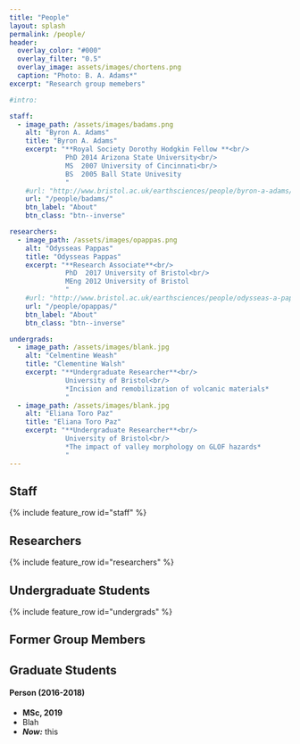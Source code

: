 ```yaml
---
title: "People"
layout: splash
permalink: /people/
header:
  overlay_color: "#000"
  overlay_filter: "0.5"
  overlay_image: assets/images/chortens.png
  caption: "Photo: B. A. Adams*"
excerpt: "Research group memebers"

#intro:

staff:
  - image_path: /assets/images/badams.png
    alt: "Byron A. Adams"
    title: "Byron A. Adams"
    excerpt: "**Royal Society Dorothy Hodgkin Fellow **<br/>
              PhD 2014 Arizona State University<br/>
              MS  2007 University of Cincinnati<br/>
              BS  2005 Ball State Univesity
              "
    #url: "http://www.bristol.ac.uk/earthsciences/people/byron-a-adams/index.html"
    url: "/people/badams/"
    btn_label: "About"
    btn_class: "btn--inverse"

researchers:
  - image_path: /assets/images/opappas.png
    alt: "Odysseas Pappas"
    title: "Odysseas Pappas"
    excerpt: "**Research Associate**<br/>
              PhD  2017 University of Bristol<br/>
              MEng 2012 University of Bristol
              "
    #url: "http://www.bristol.ac.uk/earthsciences/people/odysseas-a-pappas/overview.html"
    url: "/people/opappas/"
    btn_label: "About"
    btn_class: "btn--inverse"

undergrads:
  - image_path: /assets/images/blank.jpg
    alt: "Celmentine Weash"
    title: "Clementine Walsh"
    excerpt: "**Undergraduate Researcher**<br/>
              University of Bristol<br/>
              *Incision and remobilization of volcanic materials*
              "
  - image_path: /assets/images/blank.jpg
    alt: "Eliana Toro Paz"
    title: "Eliana Toro Paz"
    excerpt: "**Undergraduate Researcher**<br/>
              University of Bristol<br/>
              *The impact of valley morphology on GLOF hazards*
              "
---
```




## Staff

{% include feature_row id="staff" %}

## Researchers

{% include feature_row id="researchers" %}

## Undergraduate Students

{% include feature_row id="undergrads" %}


## Former Group Members

## Graduate Students

#### Person (2016-2018)
* **MSc, 2019**
* Blah
* ***Now:*** this
